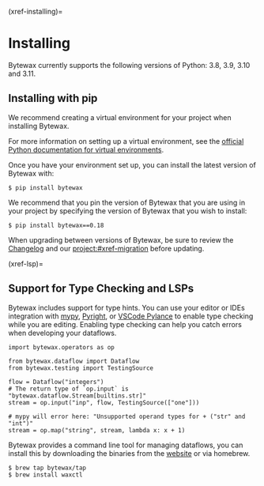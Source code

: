 (xref-installing)=
# Installing

Bytewax currently supports the following versions of Python: 3.8, 3.9,
3.10 and 3.11.

## Installing with pip

We recommend creating a virtual environment for your project when
installing Bytewax.

For more information on setting up a virtual environment, see the
[official Python documentation for virtual
environments](inv:python#library/venv).

Once you have your environment set up, you can install the latest
version of Bytewax with:


```console
$ pip install bytewax
```

We recommend that you pin the version of Bytewax that you are using in
your project by specifying the version of Bytewax that you wish to
install:

```console
$ pip install bytewax==0.18
```

When upgrading between versions of Bytewax, be sure to review the
[Changelog](https://github.com/bytewax/bytewax/blob/main/CHANGELOG.md)
and our <project:#xref-migration> before updating.

(xref-lsp)=
## Support for Type Checking and LSPs

Bytewax includes support for type hints. You can use your editor or
IDEs integration with [mypy](https://mypy.readthedocs.io/en/stable/),
[Pyright](https://microsoft.github.io/pyright/), or [VSCode
Pylance](https://marketplace.visualstudio.com/items?itemName=ms-python.vscode-pylance)
to enable type checking while you are editing. Enabling type checking
can help you catch errors when developing your dataflows.

```{testcode}
import bytewax.operators as op

from bytewax.dataflow import Dataflow
from bytewax.testing import TestingSource

flow = Dataflow("integers")
# The return type of `op.input` is "bytewax.dataflow.Stream[builtins.str]"
stream = op.input("inp", flow, TestingSource(["one"]))

# mypy will error here: "Unsupported operand types for + ("str" and "int")"
stream = op.map("string", stream, lambda x: x + 1)
```

Bytewax provides a command line tool for managing dataflows, you
can install this by downloading the binaries from the
[website](https://www.bytewax.io/waxctl) or via homebrew.

```console
$ brew tap bytewax/tap
$ brew install waxctl
